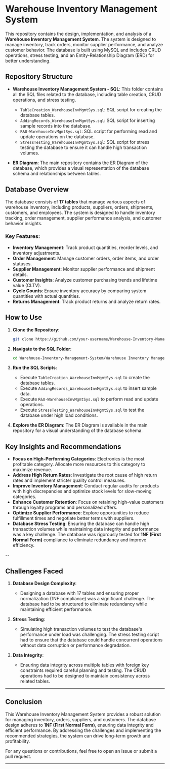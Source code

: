 # Warehouse Inventory Management System

This repository contains the design, implementation, and analysis of a **Warehouse Inventory Management System**. The system is designed to manage inventory, track orders, monitor supplier performance, and analyze customer behavior. The database is built using MySQL and includes CRUD operations, stress testing, and an Entity-Relationship Diagram (ERD) for better understanding.

## Repository Structure

- **Warehouse Inventory Management System - SQL**: This folder contains all the SQL files related to the database, including table creation, CRUD operations, and stress testing.
  - `TableCreation_WarehouseInvMgmtSys.sql`: SQL script for creating the database tables.
  - `AddingRecords_WarehouseInvMgmtSys.sql`: SQL script for inserting sample records into the database.
  - `R&U-WarehouseInvMgmtSys.sql`: SQL script for performing read and update operations on the database.
  - `StressTesting_WarehouseInvMgmtSys.sql`: SQL script for stress testing the database to ensure it can handle high transaction volumes.
  
- **ER Diagram**: The main repository contains the ER Diagram of the database, which provides a visual representation of the database schema and relationships between tables.

## Database Overview

The database consists of **17 tables** that manage various aspects of warehouse inventory, including products, suppliers, orders, shipments, customers, and employees. The system is designed to handle inventory tracking, order management, supplier performance analysis, and customer behavior insights.

### Key Features:
- **Inventory Management**: Track product quantities, reorder levels, and inventory adjustments.
- **Order Management**: Manage customer orders, order items, and order statuses.
- **Supplier Management**: Monitor supplier performance and shipment details.
- **Customer Insights**: Analyze customer purchasing trends and lifetime value (CLTV).
- **Cycle Counts**: Ensure inventory accuracy by comparing system quantities with actual quantities.
- **Returns Management**: Track product returns and analyze return rates.

## How to Use

1. **Clone the Repository**:
   ```bash
   git clone https://github.com/your-username/Warehouse-Inventory-Management-System.git
   ```

2. **Navigate to the SQL Folder**:
   ```bash
   cd Warehouse-Inventory-Management-System/Warehouse Inventory Management System - SQL
   ```

3. **Run the SQL Scripts**:
   - Execute `TableCreation_WarehouseInvMgmtSys.sql` to create the database tables.
   - Execute `AddingRecords_WarehouseInvMgmtSys.sql` to insert sample data.
   - Execute `R&U-WarehouseInvMgmtSys.sql` to perform read and update operations.
   - Execute `StressTesting_WarehouseInvMgmtSys.sql` to test the database under high load conditions.

4. **Explore the ER Diagram**: The ER Diagram is available in the main repository for a visual understanding of the database schema.

## Key Insights and Recommendations

- **Focus on High-Performing Categories**: Electronics is the most profitable category. Allocate more resources to this category to maximize revenue.
- **Address High Return Rates**: Investigate the root cause of high return rates and implement stricter quality control measures.
- **Improve Inventory Management**: Conduct regular audits for products with high discrepancies and optimize stock levels for slow-moving categories.
- **Enhance Customer Retention**: Focus on retaining high-value customers through loyalty programs and personalized offers.
- **Optimize Supplier Performance**: Explore opportunities to reduce fulfillment times and negotiate better terms with suppliers.
- **Database Stress Testing**: Ensuring the database can handle high transaction volumes while maintaining data integrity and performance was a key challenge. The database was rigorously tested for **1NF (First Normal Form)** compliance to eliminate redundancy and improve efficiency.

--

## Challenges Faced

1. **Database Design Complexity**:
   - Designing a database with 17 tables and ensuring proper normalization (1NF compliance) was a significant challenge. The database had to be structured to eliminate redundancy while maintaining efficient performance.

2. **Stress Testing**:
   - Simulating high transaction volumes to test the database's performance under load was challenging. The stress testing script had to ensure that the database could handle concurrent operations without data corruption or performance degradation.

3. **Data Integrity**:
   - Ensuring data integrity across multiple tables with foreign key constraints required careful planning and testing. The CRUD operations had to be designed to maintain consistency across related tables.

---


## Conclusion

This Warehouse Inventory Management System provides a robust solution for managing inventory, orders, suppliers, and customers. The database design adheres to **1NF (First Normal Form)**, ensuring data integrity and efficient performance. By addressing the challenges and implementing the recommended strategies, the system can drive long-term growth and profitability.

For any questions or contributions, feel free to open an issue or submit a pull request.

---
